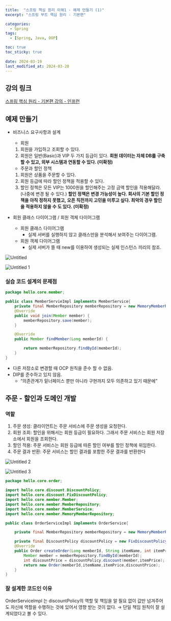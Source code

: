 ```yaml
---
title:  "스프링 핵심 원리 이해1 - 예제 만들기 (1)"
excerpt: "스프링 부트 핵심 원리 - 기본편"

categories:
  - Spring
tags:
  - [Spring, Java, OOP]

toc: true
toc_sticky: true
 
date: 2024-03-19
last_modified_at: 2024-03-20
---
```



## 강의 링크
[스프링 핵심 원리 - 기본편 강의 - 인프런](https://www.inflearn.com/course/스프링-핵심-원리-기본편/dashboard)

## 예제 만들기

- 비즈니스 요구사항과 설계
    - 회원
    1. 회원을 가입하고 조회할 수 있다.
    2. 회원은 일반(Basic)과 VIP 두 가지 등급이 있다.
    **회원 데이터는 자체 DB를 구축할 수 있고, 외부 시스템과 연동할 수 있다. (미확정)**
    - 주문과 할인 정책
    1. 회원은 상품을 주문할 수 있다.
    2. 회원 등급에 따라 할인 정책을 적용할 수 있다.
    3. 할인 정책은 모든 VIP는 1000원을 할인해주는 고정 금액 할인을 적용해달라. (나중에 변경 될 수 있다.)
    **할인 정책은 변경 가능성이 높다. 회사의 기본 할인 정책을 아직 정하지 못했고, 오픈 직전까지 고민을 미루고 싶다. 최악의 경우 할인을 적용하지 않을 수 도 있다. (미확정)**

- 회원 클래스 다이어그램 / 회원 객체 다이어그램
    - 회원 클래스 다이어그램
        - 실제 서버를 실행하지 않고 클래스만을 분석해서 보여주는 다이어그램.
    - 회원 객체 다이어그램
        - 실제 서버가 뜰 때 new를 이용하여 생성되는 실제 인스턴스 끼리의 참조.
     
      
![Untitled](https://github.com/Jedo0224/Jedo0224.github.io/assets/90050514/9eaea1b3-cc10-44e7-96fb-80bf4767078b)

![Untitled 1](https://github.com/Jedo0224/Jedo0224.github.io/assets/90050514/1edac002-db0f-4fcb-9885-56c539985d43)

### 실습 코드 설계의 문제점

```java
package hello.core.member;

public class MemberServieImpl implements MemberService{
    private final MemberRepository memberRepository = new MemoryMemberRepository();
    @Override
    public void join(Member member) {
        memberRepository.save(member);
    }

    @Override
    public Member findMember(Long memberId) {

        return memberRepository.findById(memberId);
    }
}
```

- 다른 저장소로 변경할 때 OCP 원칙을 준수 할 수 없음.
- DIP를 준수하고 있지 않음.
    - “의존관계가 잍너페이스 뿐만 아니라 구현까지 모두 의존하고 있기 때문에”
    

## 주문 - 할인과 도메인 개발

### 역할

1. 주문 생성: 클라이언트는 주문 서비스에 주문 생성을 요청한다.
2. 회원 조회: 할인을 위해서는 회원 등급이 필요하다. 그래서 주문 서비스는 회원 저장소에서 회원을 조회한다.
3. 할인 적용: 주문 서비스는 회원 등급에 따른 할인 여부를 할인 정책에 위임한다.
4. 주문 결과 반환: 주문 서비스는 할인 결과를 포함한 주문 결과를 반환한다

![Untitled 2](https://github.com/Jedo0224/Jedo0224.github.io/assets/90050514/a3716cf3-d2c5-4f04-ba8c-780b2bb81a44)


![Untitled 3](https://github.com/Jedo0224/Jedo0224.github.io/assets/90050514/93c3ac2c-7eba-49f7-adcd-cece72ec1a47)

```java
package hello.core.order;

import hello.core.discount.DiscountPolicy;
import hello.core.discount.FixDiscountPolicy;
import hello.core.member.Member;
import hello.core.member.MemberRepository;
import hello.core.member.MemberService;
import hello.core.member.MemoryMemberRepository;

public class OrderServiceImpl implements OrderService{

    private final MemberRepository memberRepository = new MemoryMemberRepository();

    private final DiscountPolicy discountPolicy = new FixDiscountPolicy();
    @Override
    public Order createOrder(Long memberId, String itemName, int itemPrice) {
        Member member = memberRepository.findById(memberId);
        int discountPrice = discountPolicy.discount(member,itemPrice);
        return new Order(memberId,itemName,itemPrice,discountPrice);
    }
}
```

### 잘 설계한 코드인 이유

OrderServiceImpl 는 discountPolicy의 역할 및 책임을 알 필요 없이 값만 넘겨주어도 자신에  역할을 수행하는 것에 있어서 영향 받는 것이 없다. → 단일 책임 원칙이 잘 설계되었다고 볼 수 있다.
